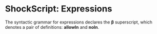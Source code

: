 # ShockScript: Expressions

The syntactic grammar for expressions declares the **β** superscript, which denotes a pair of definitions: **allowIn** and **noIn**.